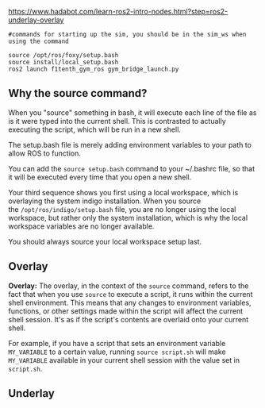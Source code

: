 

https://www.hadabot.com/learn-ros2-intro-nodes.html?step=ros2-underlay-overlay
```
#commands for starting up the sim, you should be in the sim_ws when using the command

source /opt/ros/foxy/setup.bash
source install/local_setup.bash
ros2 launch f1tenth_gym_ros gym_bridge_launch.py
```

## Why the source command?

When you "source" something in bash, it will execute each line of the file as is it were typed into the current shell. This is contrasted to actually executing the script, which will be run in a new shell.

The setup.bash file is merely adding environment variables to your path to allow ROS to function.

You can add the `source setup.bash` command to your ~/.bashrc file, so that it will be executed every time that you open a new shell.

Your third sequence shows you first using a local workspace, which is overlaying the system indigo installation. When you source the `/opt/ros/indigo/setup.bash` file, you are no longer using the local workspace, but rather only the system installation, which is why the local workspace variables are no longer available.

You should always source your local workspace setup last.


## Overlay
**Overlay:** The overlay, in the context of the `source` command, refers to the fact that when you use `source` to execute a script, it runs within the current shell environment. This means that any changes to environment variables, functions, or other settings made within the script will affect the current shell session. It's as if the script's contents are overlaid onto your current shell.

For example, if you have a script that sets an environment variable `MY_VARIABLE` to a certain value, running `source script.sh` will make `MY_VARIABLE` available in your current shell session with the value set in `script.sh`.

## Underlay
